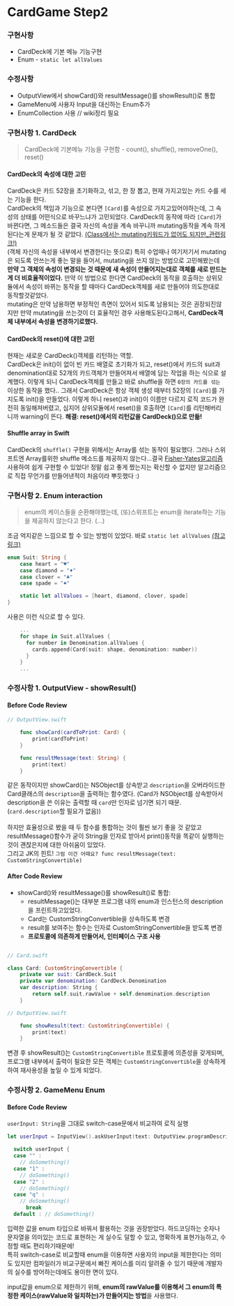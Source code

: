 # CardGame Step2

### 구현사항
- CardDeck에 기본 메뉴 기능구현
- Enum - `static let allValues`

### 수정사항
- OutputView에서 showCard()와 resultMessage()를 showResult()로 통합
- GameMenu에 사용자 Input을 대신하는 Enum추가
- EnumCollection 사용 // wiki정리 필요

### 구현사항 1. CardDeck
> CardDeck에 기본메뉴 기능을 구현함 - count(), shuffle(), removeOne(), reset()

#### CardDeck의 속성에 대한 고민
CardDeck은 카드 52장을 초기화하고, 섞고, 한 장 뽑고, 현재 가지고있는 카드 수를 세는 기능을 한다. <br/>
CardDeck의 책임과 기능으로 본다면 `[Card]`를 속성으로 가지고있어야하는데, 그 속성의 상태를 어떤식으로 바꾸느냐가 고민되었다. CardDeck의 동작에 따라 `[Card]`가 바뀐다면, 그 메소드들은 결국 자신의 속성을 계속 바꾸니까 mutating동작을 계속 하게된다는게 문제가 될 것 같았다. [(Class에서는 mutating키워드가 없어도 되지만_관련링크!)](https://stackoverflow.com/questions/38422781/mutating-function-inside-class)<br/>
(객체 자신의 속성을 내부에서 변경한다는 뜻으로) 특히 수업때나 여기저기서 mutating은 되도록 안쓰는게 좋는 말을 들어서, mutating을 쓰지 않는 방법으로 고민해봤는데 **만약 그 객체의 속성이 변경되는 것 때문에 새 속성이 만들어지는대로 객체를 새로 만드는게 더 비효율적이었다.** 만약 이 방법으로 한다면 CardDeck의 동작을 호출하는 상위모듈에서 속성이 바뀌는 동작을 할 때마다 CardDeck객체를 새로 만들어야 의도한대로 동작할것같았다. <br/>
mutating은 만약 남용하면 부정적인 측면이 있어서 되도록 남용되는 것은 권장되진않지만 만약 mutating을 쓰는것이 더 효율적인 경우 사용해도된다고해서, **CardDeck객체 내부에서 속성을 변경하기로했다.**

#### CardDeck의 reset()에 대한 고민
현재는 새로운 CardDeck()객체를 리턴하는 역할. <br/>
CardDeck은 init()이 없이 빈 카드 배열로 초기화가 되고, reset()에서 카드의 suit과 denomination대로 52개의 카드객체가 만들어져서 배열에 담는 작업을 하는 식으로 설계했다. 이렇게 되니 CardDeck객체를 만들고 바로 shuffle을 하면 `0장의 카드를 섞는` 이상한 동작을 했다.. 그래서 CardDeck은 항상 객체 생성 때부터 52장의 `[Card]`를 가지도록 init()을 만들었다. 이렇게 하니 reset()과 init()이 이름만 다르지 로직 코드가 완전히 동일해져버렸고, 심지어 상위모듈에서 reset()을 호출하면 `[Card]`를 리턴해버리니까 warning이 뜬다.
**해결: reset()에서의 리턴값을 CardDeck()으로 만듦!**

#### Shuffle array in Swift
CardDeck의 `shuffle()` 구현을 위해서는 Array를 섞는 동작이 필요했다. 그러나 스위프트엔 Array를위한 shuffle 메소드를 제공하지 않는다...결국 [Fisher-Yates알고리즘](https://en.wikipedia.org/wiki/Fisher%E2%80%93Yates_shuffle) 사용하여 쉽게 구현할 수 있었다! 정말 쉽고 좋게 짰는지는 확신할 수 없지만 알고리즘으로 직접 무언가를 만들어낸적이 처음이라 뿌듯했다 :)

### 구현사항 2. Enum interaction
> enum의 케이스들을 순환해야했는데, (또)스위프트는 enum을 iterate하는 기능을 제공하지 않는다고 한다. (...)

조금 억지같은 느낌으로 할 수 있는 방범이 있었다. 바로 `static let allValues` [(참고링크)](https://stackoverflow.com/questions/24007461/how-to-enumerate-an-enum-with-string-type/24137319#24137319)
```swift
enum Suit: String {
    case heart = "♥️"
    case diamond = "♦️"
    case clover = "♣️"
    case spade = "♠️"

    static let allValues = [heart, diamond, clover, spade]
}
```

사용은 이런 식으로 할 수 있다.
```swift
    ...
    for shape in Suit.allValues {
      for number in Denomination.allValues {
        cards.append(Card(suit: shape, denomination: number))
      }
    }  
    ...
```


### 수정사항 1. OutputView - showResult()
#### Before Code Review
```swift
// OutputView.swift

    func showCard(cardToPrint: Card) {
        print(cardToPrint)
    }

    func resultMessage(text: String) {
        print(text)
    }
  ```
같은 동작이지만 showCard()는 NSObject를 상속받고 `description`을 오버라이드한 Card클래스의 `description`을 출력하는 함수였다. (Card가 NSObject를 상속받아서 description을 쓴 이유는 출력할 때 `card`만 인자로 넘기면 되기 때문. (`card.description`할 필요가 없음)) <br/>
<br/>
하지만 효율성으로 봤을 때 두 함수를 통합하는 것이 훨씬 보기 좋을 것 같았고 resultMessage()함수가 굳이 String을 인자로 받아서 print()동작을 똑같이 실행하는 것이 괜찮은지에 대한 아쉬움이 있었다.<br/>
그리고 JK의 힌트! `그럼 이건 어때요? func resultMessage(text: CustomStringConvertible)`


#### After Code Review
- showCard()와 resultMessage()를 showResult()로 통합:
  - resultMessage()는 대부분 프로그램 내의 enum과 인스턴스의 description을 프린트하고있었다.
  - Card는 CustomStringConvertible을 상속하도록 변경
  - result를 보여주는 함수는 인자로 CustomStringConvertible을 받도록 변경
  - **프로토콜에 의존하게 만들어서, 인터페이스 구조 사용**

```Swift

// Card.swift

class Card: CustomStringConvertible {
    private var suit: CardDeck.Suit
    private var denomination: CardDeck.Denomination
    var description: String {
        return self.suit.rawValue + self.denomination.description
    }

// OutputView.swift

    func showResult(text: CustomStringConvertible) {
        print(text)
    }    

```
변경 후 showResult()는 `CustomStringConvertible` 프로토콜에 의존성을 갖게되며, 프로그램 내부에서 출력이 필요한 모든 객체는 `CustomStringConvertible`을 상속하게하여 재사용성을 높일 수 있게 되었다.



### 수정사항 2. GameMenu Enum

#### Before Code Review
`userInput: String`을 그대로 switch-case문에서 비교하여 로직 실행
```swift
let userInput = InputView().askUserInput(text: OutputView.programDescription.chooseMenu.description)

  switch userInput {
  case "" :
    // doSomething()
  case "1" :
    // doSomething()
  case "2" :
    // doSomething()
  case "q" :
    // doSomething()
      break
  default : // doSomething()
```
입력한 값을 enum 타입으로 바꿔서 활용하는 것을 권장받았다. 하드코딩하는 숫자나 문자열을 의미있는 코드로 표현하는 게 실수도 덜할 수 있고, 명확하게 표현가능하고, 수정할 때도 편리하기때문에! <br/>
특히 switch-case로 비교할때 enum을 이용하면 사용자의 input을 제한한다는 의미도 있지만 컴파일러가 비교구문에서 빠진 케이스를 미리 알려줄 수 있기 때문에 개발자의 실수를 방어하는데에도 용이한 면이 있다.<br/>

input값을 enum으로 제한하기 위해, **enum의 rawValue를 이용해서 그 enum의 특정한 케이스(rawValue와 일치하는)가 만들어지는 방법**을 사용했다.
